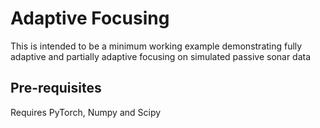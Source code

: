 # Adaptive Focusing
This is intended to be a minimum working example demonstrating fully adaptive and partially adaptive focusing on simulated passive sonar data

## Pre-requisites
Requires PyTorch, Numpy and Scipy